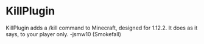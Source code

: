 # KillPlugin
KillPlugin adds a /kill command to Minecraft, designed for 1.12.2. It does as it says, to your player only.
-jsmw10 (Smokefall)
